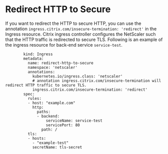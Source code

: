 # Redirect HTTP to Secure

If you want to redirect the HTTP to secure HTTP, you can use the annotation `ingress.citrix.com/insecure-termination: 'redirect'` in the Ingress resource. Citrix ingress controller configures the NetScaler such that the HTTP traffic is redirected to secure TLS.
Following is an example of the ingress resource for back-end service `service-test`.

            kind: Ingress
            metadata:
              name: redirect-http-to-secure
              namespace: 'netscaler'
              annotations:
                kubernetes.io/ingress.class: 'netscaler'
                # annotation ingress.citrix.com/insecure-termination will redirect HTTP traffic to secure TLS.
                ingress.citrix.com/insecure-termination: 'redirect'
            spec:
              rules:
              - host: "example.com"
                http:
                  paths:
                  - backend:
                      serviceName: service-test
                      servicePort: 80
                    path: /
              tls:
              - hosts:
                - "example-test"
                secretName: tls-secret